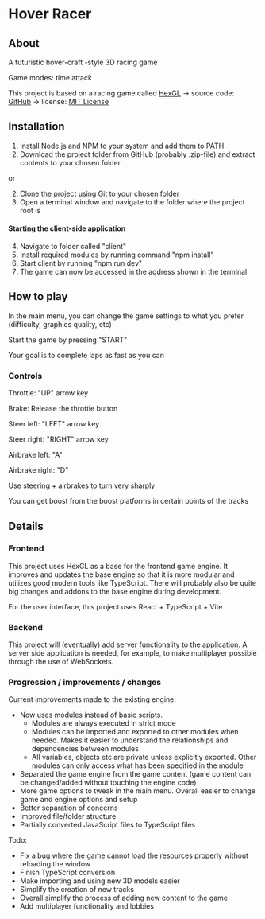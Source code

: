 # Hover Racer

## About

A futuristic hover-craft -style 3D racing game

Game modes: time attack

This project is based on a racing game called [HexGL](https://hexgl.bkcore.com/) -> source code: [GitHub](https://github.com/BKcore/HexGL) -> license: [MIT License](https://github.com/AleksiSalminen/Hover-Racer/blob/main/client/LICENSE)

## Installation

1. Install Node.js and NPM to your system and add them to PATH
2. Download the project folder from GitHub (probably .zip-file) and extract contents to your chosen folder

or

2. Clone the project using Git to your chosen folder
3. Open a terminal window and navigate to the folder where the project root is

#### Starting the client-side application
4. Navigate to folder called "client"
5. Install required modules by running command "npm install"
6. Start client by running "npm run dev"
7. The game can now be accessed in the address shown in the terminal

## How to play

In the main menu, you can change the game settings to what you prefer (difficulty, graphics quality, etc)

Start the game by pressing "START"

Your goal is to complete laps as fast as you can

### Controls

Throttle: "UP" arrow key

Brake: Release the throttle button

Steer left: "LEFT" arrow key

Steer right: "RIGHT" arrow key

Airbrake left: "A"

Airbrake right: "D"

Use steering + airbrakes to turn very sharply

You can get boost from the boost platforms in certain points of the tracks

## Details

### Frontend

This project uses HexGL as a base for the frontend game engine. It improves and updates the base engine so that it is more modular and utilizes good modern tools like TypeScript. There will probably also be quite big changes and addons to the base engine during development.

For the user interface, this project uses React + TypeScript + Vite

### Backend
This project will (eventually) add server functionality to the application. A server side application is needed, for example, to make multiplayer possible through the use of WebSockets.

### Progression / improvements / changes
Current improvements made to the existing engine:
+ Now uses modules instead of basic scripts.
  + Modules are always executed in strict mode
  + Modules can be imported and exported to other modules when needed. Makes it easier to understand the relationships and dependencies between modules
  + All variables, objects etc are private unless explicitly exported. Other modules can only access what has been specified in the module
+ Separated the game engine from the game content (game content can be changed/added without touching the engine code)
+ More game options to tweak in the main menu. Overall easier to change game and engine options and setup
+ Better separation of concerns
+ Improved file/folder structure
+ Partially converted JavaScript files to TypeScript files

Todo:
+ Fix a bug where the game cannot load the resources properly without reloading the window
+ Finish TypeScript conversion
+ Make importing and using new 3D models easier
+ Simplify the creation of new tracks
+ Overall simplify the process of adding new content to the game
+ Add multiplayer functionality and lobbies
